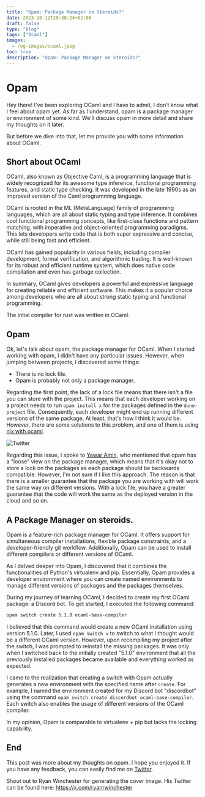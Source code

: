 ```yaml
---
title: "Opam: Package Manager on Steroids?"
date: 2023-10-12T20:38:24+02:00
draft: false
type: "blog"
tags: ["Ocaml"]
images:
  - /og-images/ocaml.jpeg
toc: true
description: "Opam: Package Manager on Steroids?"
---
```


# Opam

Hey there! I've been exploring OCaml and I have to admit, I don’t know what I feel about opam yet. As far as I understand, opam is a package manager or environment of some kind. We'll discuss opam in more detail and share my thoughts on it later.

But before we dive into that, let me provide you with some information about OCaml.

## Short about OCaml

OCaml, also known as Objective Caml, is a programming language that is widely recognized for its awesome type inference, functional programming features, and static type checking. It was developed in the late 1990s as an improved version of the Caml programming language.

OCaml is rooted in the ML (MetaLanguage) family of programming languages, which are all about static typing and type inference. It combines cool functional programming concepts, like first-class functions and pattern matching, with imperative and object-oriented programming paradigms. This lets developers write code that is both super expressive and concise, while still being fast and efficient.

OCaml has gained popularity in various fields, including compiler development, formal verification, and algorithmic trading. It is well-known for its robust and efficient runtime system, which does native code compilation and even has garbage collection.

In summary, OCaml gives developers a powerful and expressive language for creating reliable and efficient software. This makes it a popular choice among developers who are all about strong static typing and functional programming.

The intial compiler for rust was written in OCaml.

## Opam

Ok, let's talk about opam, the package manager for OCaml. When I started working with opam, I didn't have any particular issues. However, when jumping between projects, I discovered some things:

- There is no lock file.
- Opam is probably not only a package manager.

Regarding the first point, the lack of a lock file means that there isn't a file you can store with the project. This means that each developer working on a project needs to run `opam install x` for the packages defined in the `dune-project` file. Consequently, each developer might end up running different versions of the same package. At least, that's how I think it would be. However, there are some solutions to this problem, and one of them is using [nix with ocaml](https://www.tweag.io/blog/2023-02-16-opam-nix/). 

![Twitter](/images/ocaml/twitter.png)


Regarding this issue, I spoke to [Yawar Amin](https://twitter.com/yawaramin), who mentioned that opam has a "loose" view on the package manager, which means that it's okay not to store a lock on the packages as each package should be backwards compatible. However, I'm not sure if I like this approach. The reason is that there is a smaller guarantee that the package you are working with will work the same way on different versions. With a lock file, you have a greater guarantee that the code will work the same as the deployed version in the cloud and so on.

## A Package Manager on steroids.

Opam is a feature-rich package manager for OCaml. It offers support for simultaneous compiler installations, flexible package constraints, and a developer-friendly git workflow. Additionally, Opam can be used to install different compilers or different versions of OCaml.

As I delved deeper into Opam, I discovered that it combines the functionalities of Python's virtualenv and pip. Essentially, Opam provides a developer environment where you can create named environments to manage different versions of packages and the packages themselves.

During my journey of learning OCaml, I decided to create my first OCaml package: a Discord bot. To get started, I executed the following command:

```bash
opam switch create 5.1.0 ocaml-base-compiler

```

I believed that this command would create a new OCaml installation using version 5.1.0. Later, I used `opam switch x` to switch to what I thought would be a different OCaml version. However, upon recompiling my project after the switch, I was prompted to reinstall the missing packages. It was only when I switched back to the initially created "5.1.0" environment that all the previously installed packages became available and everything worked as expected.

I came to the realization that creating a switch with Opam actually generates a new environment with the specified name after `create`. For example, I named the environment created for my Discord bot "discordbot" using the command `opam switch create discordbot ocaml-base-compiler`. Each switch also enables the usage of different versions of the OCaml compiler.

In my opinion, Opam is comparable to virtualenv + pip but lacks the locking capability.

## End

This post was more about my thoughts on opam. I hope you enjoyed it. If you have any feedback, you can easily find me on [Twitter](https://twitter.com/emil_priver).

Shout out to Ryan Winchester for generating the cover image. His Twitter can be found here: https://x.com/ryanrwinchester

